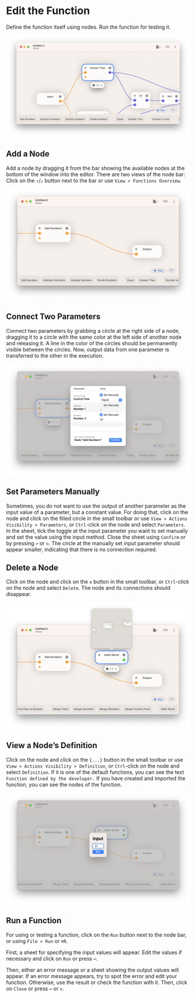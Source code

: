 # Edit the Function

Define the function itself using nodes. Run the function for testing it.

![A Node][image-1]

## Add a Node

Add a node by dragging it from the bar showing the available nodes at the bottom of the window into the editor. There are two views of the node bar: Click on the `↑`/`↓` button next to the bar or use `View > Functions Overview`.

![Connect Parameters][image-2]

## Connect Two Parameters

Connect two parameters by grabbing a circle at the right side of a node, dragging it to a circle with the same color at the left side of another node and releasing it. A line in the color of the circles should be permanently visible between the circles. Now, output data from one parameter is transferred to the other in the execution.

![Manually Set Parameters][image-3]

## Set Parameters Manually

Sometimes, you do not want to use the output of another parameter as the input value of a parameter, but a constant value. For doing that, click on the node and click on the filled circle in the small toolbar or use `View > Actions Visibility > Parameters`, or `Ctrl`-click on the node and select `Parameters`. In the sheet, tick the toggle at the input parameter you want to set manually and set the value using the input method. Close the sheet using `Confirm` or by pressing `↩︎` or `⎋`. The circle at the manually set input parameter should appear smaller, indicating that there is no connection required.

## Delete a Node

Click on the node and click on the `x` button in the small toolbar, or `Ctrl`-click on the node and select `Delete`. The node and its connections should disappear.

![A Node’s Definition][image-4]

## View a Node’s Definition

Click on the node and click on the `{...}` button in the small toolbar or use `View > Actions Visibility > Definition`, or `Ctrl`-click on the node and select `Definition`. If it is one of the default functions, you can see the text `Function defined by the developer.` If you have created and imported the function, you can see the nodes of the function.

![Specify Input Values][image-5]

## Run a Function

For using or testing a function, click on the `Run` button next to the node bar, or using `File > Run` or `⌘R`.

First, a sheet for specifying the input values will appear. Edit the values if necessary and click on `Run` or press `↩︎`.

Then, either an error message or a sheet showing the output values will appear. If an error message appears, try to spot the error and edit your function. Otherwise, use the result or check the function with it. Then, click on `Close` or press `↩︎` or `⎋`.

[image-1]:	../../Icons/Node.png
[image-2]:	../../Icons/ConnectedNodes.png
[image-3]:	../../Icons/SetManually.png
[image-4]:	../../Icons/Definition.png
[image-5]:	../../Icons/Run.png